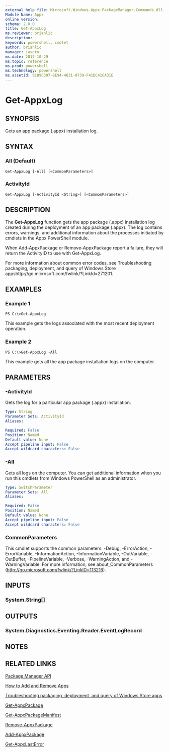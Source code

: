 ```yaml
---
external help file: Microsoft.Windows.Appx.PackageManager.Commands.dll-help.xml
Module Name: Appx
online version: 
schema: 2.0.0
title: Get-AppxLog
ms.reviewer: brianlic
description: 
keywords: powershell, cmdlet
author: brianlic
manager: jasgro
ms.date: 2017-10-29
ms.topic: reference
ms.prod: powershell
ms.technology: powershell
ms.assetid: 91B9C397-BE94-4631-8739-F41DC41CA31E
---
```


# Get-AppxLog

## SYNOPSIS
Gets an app package (.appx) installation log.

## SYNTAX

### All (Default)
```
Get-AppxLog [-All] [<CommonParameters>]
```

### ActivityId
```
Get-AppxLog [-ActivityId <String>] [<CommonParameters>]
```

## DESCRIPTION
The **Get-AppxLog** function gets the app package (.appx) installation log created during the deployment of an app package (.appx).
The log contains errors, warnings, and additional information about the processes initiated by cmdlets in the Appx PowerShell module.

When Add-AppxPackage or Remove-AppxPackage report a failure, they will return the ActivityID to use with Get-AppxLog.

For more information about common error codes, see Troubleshooting packaging, deployment, and query of Windows Store appshttp://go.microsoft.com/fwlink/?LinkId=271201.

## EXAMPLES

### Example 1
```
PS C:\>Get-AppxLog
```

This example gets the logs associated with the most recent deployment operation.

### Example 2
```
PS C:\>Get-AppxLog -All
```

This example gets all the app package installation logs on the computer.

## PARAMETERS

### -ActivityId
Gets the log for a particular app package (.appx) installation.

```yaml
Type: String
Parameter Sets: ActivityId
Aliases: 

Required: False
Position: Named
Default value: None
Accept pipeline input: False
Accept wildcard characters: False
```

### -All
Gets all logs on the computer.
You can get additional information when you run this cmdlets from Windows PowerShell as an administrator.

```yaml
Type: SwitchParameter
Parameter Sets: All
Aliases: 

Required: False
Position: Named
Default value: None
Accept pipeline input: False
Accept wildcard characters: False
```

### CommonParameters
This cmdlet supports the common parameters: -Debug, -ErrorAction, -ErrorVariable, -InformationAction, -InformationVariable, -OutVariable, -OutBuffer, -PipelineVariable, -Verbose, -WarningAction, and -WarningVariable. For more information, see about_CommonParameters (http://go.microsoft.com/fwlink/?LinkID=113216).

## INPUTS

### System.String[]

## OUTPUTS

### System.Diagnostics.Eventing.Reader.EventLogRecord

## NOTES

## RELATED LINKS

[Package Manager API](http://go.microsoft.com/fwlink/?LinkId=245447)

[How to Add and Remove Apps](http://go.microsoft.com/fwlink/?LinkID=231020)

[Troubleshooting packaging, deployment, and query of Windows Store apps](http://go.microsoft.com/fwlink/?LinkId=271201)

[Get-AppxPackage](./Get-AppxPackage.md)

[Get-AppxPackageManifest](./Get-AppxPackageManifest.md)

[Remove-AppxPackage](./Remove-AppxPackage.md)

[Add-AppxPackage](./Add-AppxPackage.md)

[Get-AppxLastError](./Get-AppxLastError.md)

